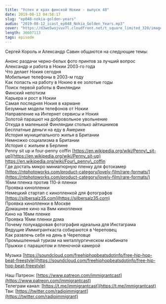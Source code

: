 ```yaml
---
title: "Успех и крах финской Нокии - выпуск 48"
date: 2019-08-13 04:58:17
slug: "ep048-nokia-golden-years"
audio: "2019-08-12_icast_ep048_Nokia_Golden_Years.mp3"
cover: "https://d3wo5wojvuv7l.cloudfront.net/t_square_limited_320/images.spreaker.com/original/d20daaa729fc8cae11f6717f5c961b50.jpg"
length: 36607113
tags: episode
---
```

Сергей Король и Александр Савин общаются на следующие темы:  
  
Анонс раздачи черно-белых фото принтов за лучший вопрос  
Александр и работа в Нокии 2003-го года  
Что делает Нокия сегодня  
Мобильные телефоны в 2003-м году  
Как попасть на работу в Нокию в ее золотые годы  
Поиск первой работы в Финляндии  
Финский непотизм  
Карьера и рост в Нокии  
Самая последняя Нокия в кармане  
Безумные модели телефонов от Нокии  
Направление на Интернет сервисы и Нокия  
Золотой парашют на добровольное увольнение  
Откуда в маленькой Финляндии столько айтишников  
Бесплатные деньги на еду в Америке  
История муниципального жилья в Британии  
Немножко социализма в Британии  
История с жильем в Берлине  
Penny sit up и four-penny coffin [https://en.wikipedia.org/wiki/Penny\_sit-up](https://en.wikipedia.org/wiki/Penny_sit-up) https://en.wikipedia.org/wiki/Four\_penny\_coffin  
Где достать микро миниатюрную пленку для фотокамер [https://ntphotoworks.com/product-category/lovely-film/rare-formats/](https://ntphotoworks.com/product-category/lovely-film/rare-formats/)  
16мм пленка против 110-й пленки  
Проявка кинопленки  
Немецкий стартап с кинопленкой для фотографов [https://silbersalz35.com](https://silbersalz35.com)  
Проявка кинопленки в Москве  
Домашнее кино на 8мм кинопленке  
Кино на 16мм пленке  
Проявка 16мм пленки дома  
Почему полукадровая фотография идеальна для Инстаграма  
Ведущие Иммигранткаста собираются в Череповец  
Как развлечь себя на день в Череповце  
Промышленный туризм на металлургическом комбинате  
Прыжки с парашютом и пленочной камерой  
  
Музыка [https://soundcloud.com/freehiphopbeatsdotinfo/free-hip-hop-beat-freestyle](https://soundcloud.com/freehiphopbeatsdotinfo/free-hip-hop-beat-freestyle)  
  
Наш Патреон: [https://www.patreon.com/immigrantcast](https://www.patreon.com/immigrantcast)  
Телеграм канал: [https://t.me/immigrantcast](https://t.me/immigrantcast)  
Тви: [https://twitter.com/radioimmigrant](https://twitter.com/radioimmigrant)
